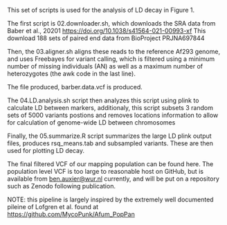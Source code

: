 This set of scripts is used for the analysis of LD decay in Figure 1.

The first script is 02.downloader.sh, which downloads the SRA data from Baber et al., 20201 https://doi.org/10.1038/s41564-021-00993-xf
This download 188 sets of paired end data from BioProject PRJNA697844 

Then, the 03.aligner.sh aligns these reads to the reference Af293 genome, and uses Freebayes for variant calling, which is filtered using a minimum number of missing individuals (AN) as well as a maximum number of heterozygotes (the awk code in the last line).

The file produced, barber.data.vcf is produced.

The 04.LD.analysis.sh script then analyzes this script using plink to calculate LD between markers, additionaly, this script subsets 3 random sets of 5000 variants postions and removes locations information to allow for calculation of genome-wide LD between chromosomes

Finally, the 05.summarize.R script summarizes the large LD plink output files, produces rsq_means.tab and subsampled variants. These are then used for plotting LD decay.

The final filtered VCF of our mapping population can be found here. The population level VCF is too large to reasonable host on GitHub, but is available from ben.auxier@wur.nl currently, and will be put on a repository such as Zenodo following publication.

NOTE: this pipeline is largely inspired by the extremely well documented pileine of Lofgren et al. found at https://github.com/MycoPunk/Afum_PopPan
